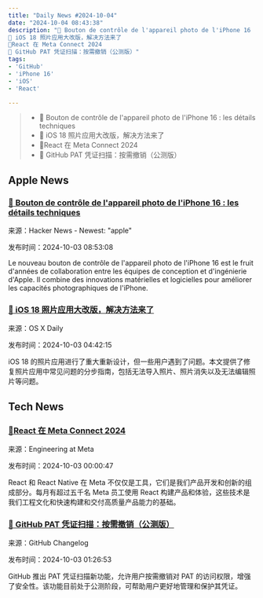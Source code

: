 ```yaml
---
title: "Daily News #2024-10-04"
date: "2024-10-04 08:43:38"
description: "📸 Bouton de contrôle de l'appareil photo de l'iPhone 16 : les détails techniques
🤯 iOS 18 照片应用大改版，解决方法来了
🌟React 在 Meta Connect 2024
🎉 GitHub PAT 凭证扫描：按需撤销（公测版）"
tags: 
- 'GitHub'
- 'iPhone 16'
- 'iOS'
- 'React'

---
```


> - 📸 Bouton de contrôle de l'appareil photo de l'iPhone 16 : les détails techniques
> - 🤯 iOS 18 照片应用大改版，解决方法来了
> - 🌟React 在 Meta Connect 2024
> - 🎉 GitHub PAT 凭证扫描：按需撤销（公测版）

## Apple News

### [📸 Bouton de contrôle de l'appareil photo de l'iPhone 16 : les détails techniques](https://coolhunting.com/tech/nerdy-details-the-apple-iphone-16s-camera-control-button/)

来源：Hacker News - Newest: "apple"

发布时间：2024-10-03 08:53:08

Le nouveau bouton de contrôle de l'appareil photo de l'iPhone 16 est le fruit d'années de collaboration entre les équipes de conception et d'ingénierie d'Apple. Il combine des innovations matérielles et logicielles pour améliorer les capacités photographiques de l'iPhone.

### [🤯 iOS 18 照片应用大改版，解决方法来了](https://osxdaily.com/2024/10/02/fix-photos-app-ios-18-redesign/)

来源：OS X Daily

发布时间：2024-10-03 04:42:15

iOS 18 的照片应用进行了重大重新设计，但一些用户遇到了问题。本文提供了修复照片应用中常见问题的分步指南，包括无法导入照片、照片消失以及无法编辑照片等问题。

## Tech News

### [🌟React 在 Meta Connect 2024](https://engineering.fb.com/2024/10/02/android/react-at-meta-connect-2024/)

来源：Engineering at Meta

发布时间：2024-10-03 00:00:47

React 和 React Native 在 Meta 不仅仅是工具，它们是我们产品开发和创新的组成部分。每月有超过五千名 Meta 员工使用 React 构建产品和体验，这些技术是我们工程文化和快速构建和交付高质量产品能力的基础。

### [🎉 GitHub PAT 凭证扫描：按需撤销（公测版）](https://github.blog/changelog/2024-10-02-secret-scanning-on-demand-revocation-for-github-pats-public-beta)

来源：GitHub Changelog

发布时间：2024-10-03 01:26:53

GitHub 推出 PAT 凭证扫描新功能，允许用户按需撤销对 PAT 的访问权限，增强了安全性。该功能目前处于公测阶段，可帮助用户更好地管理和保护其凭证。
